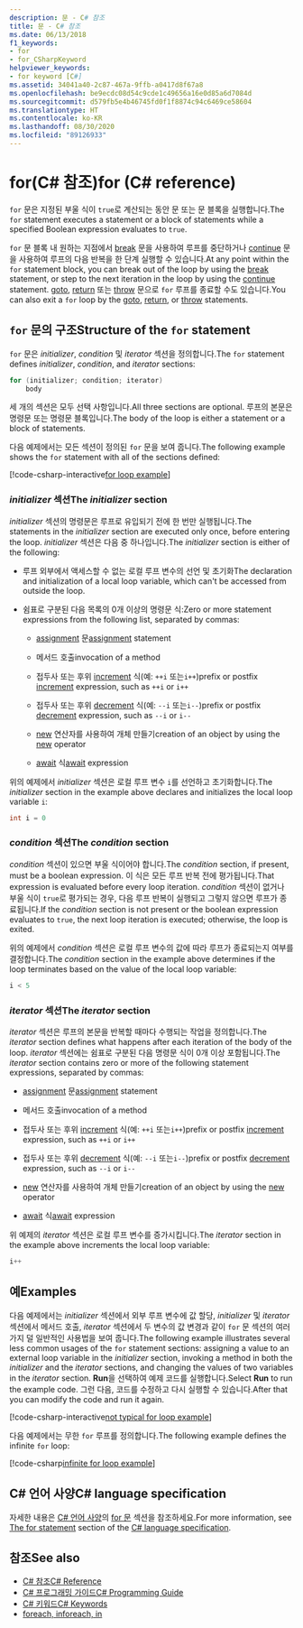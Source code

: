 ```yaml
---
description: 문 - C# 참조
title: 문 - C# 참조
ms.date: 06/13/2018
f1_keywords:
- for
- for_CSharpKeyword
helpviewer_keywords:
- for keyword [C#]
ms.assetid: 34041a40-2c87-467a-9ffb-a0417d8f67a8
ms.openlocfilehash: be9ecdc08d54c9cde1c49656a16e0d85a6d7084d
ms.sourcegitcommit: d579fb5e4b46745fd0f1f8874c94c6469ce58604
ms.translationtype: HT
ms.contentlocale: ko-KR
ms.lasthandoff: 08/30/2020
ms.locfileid: "89126933"
---
```

# <a name="for-c-reference"></a><span data-ttu-id="6bed7-103">for(C# 참조)</span><span class="sxs-lookup"><span data-stu-id="6bed7-103">for (C# reference)</span></span>

<span data-ttu-id="6bed7-104">`for` 문은 지정된 부울 식이 `true`로 계산되는 동안 문 또는 문 블록을 실행합니다.</span><span class="sxs-lookup"><span data-stu-id="6bed7-104">The `for` statement executes a statement or a block of statements while a specified Boolean expression evaluates to `true`.</span></span>

<span data-ttu-id="6bed7-105">`for` 문 블록 내 원하는 지점에서 [break](break.md) 문을 사용하여 루프를 중단하거나 [continue](continue.md) 문을 사용하여 루프의 다음 반복을 한 단계 실행할 수 있습니다.</span><span class="sxs-lookup"><span data-stu-id="6bed7-105">At any point within the `for` statement block, you can break out of the loop by using the [break](break.md) statement, or step to the next iteration in the loop by using the [continue](continue.md) statement.</span></span> <span data-ttu-id="6bed7-106">[goto](goto.md), [return](return.md) 또는 [throw](throw.md) 문으로 `for` 루프를 종료할 수도 있습니다.</span><span class="sxs-lookup"><span data-stu-id="6bed7-106">You can also exit a `for` loop by the [goto](goto.md), [return](return.md), or [throw](throw.md) statements.</span></span>

## <a name="structure-of-the-for-statement"></a><span data-ttu-id="6bed7-107">`for` 문의 구조</span><span class="sxs-lookup"><span data-stu-id="6bed7-107">Structure of the `for` statement</span></span>

<span data-ttu-id="6bed7-108">`for` 문은 *initializer*, *condition* 및 *iterator* 섹션을 정의합니다.</span><span class="sxs-lookup"><span data-stu-id="6bed7-108">The `for` statement defines *initializer*, *condition*, and *iterator* sections:</span></span>

```csharp
for (initializer; condition; iterator)
    body
```

<span data-ttu-id="6bed7-109">세 개의 섹션은 모두 선택 사항입니다.</span><span class="sxs-lookup"><span data-stu-id="6bed7-109">All three sections are optional.</span></span> <span data-ttu-id="6bed7-110">루프의 본문은 명령문 또는 명령문 블록입니다.</span><span class="sxs-lookup"><span data-stu-id="6bed7-110">The body of the loop is either a statement or a block of statements.</span></span>

<span data-ttu-id="6bed7-111">다음 예제에서는 모든 섹션이 정의된 `for` 문을 보여 줍니다.</span><span class="sxs-lookup"><span data-stu-id="6bed7-111">The following example shows the `for` statement with all of the sections defined:</span></span>

[!code-csharp-interactive[for loop example](snippets/IterationKeywordsExamples.cs#5)]

### <a name="the-initializer-section"></a><span data-ttu-id="6bed7-112">*initializer* 섹션</span><span class="sxs-lookup"><span data-stu-id="6bed7-112">The *initializer* section</span></span>

<span data-ttu-id="6bed7-113">*initializer* 섹션의 명령문은 루프로 유입되기 전에 한 번만 실행됩니다.</span><span class="sxs-lookup"><span data-stu-id="6bed7-113">The statements in the *initializer* section are executed only once, before entering the loop.</span></span> <span data-ttu-id="6bed7-114">*initializer* 섹션은 다음 중 하나입니다.</span><span class="sxs-lookup"><span data-stu-id="6bed7-114">The *initializer* section is either of the following:</span></span>

- <span data-ttu-id="6bed7-115">루프 외부에서 액세스할 수 없는 로컬 루프 변수의 선언 및 초기화</span><span class="sxs-lookup"><span data-stu-id="6bed7-115">The declaration and initialization of a local loop variable, which can't be accessed from outside the loop.</span></span>

- <span data-ttu-id="6bed7-116">쉼표로 구분된 다음 목록의 0개 이상의 명령문 식:</span><span class="sxs-lookup"><span data-stu-id="6bed7-116">Zero or more statement expressions from the following list, separated by commas:</span></span>

  - <span data-ttu-id="6bed7-117">[assignment](../operators/assignment-operator.md) 문</span><span class="sxs-lookup"><span data-stu-id="6bed7-117">[assignment](../operators/assignment-operator.md) statement</span></span>

  - <span data-ttu-id="6bed7-118">메서드 호출</span><span class="sxs-lookup"><span data-stu-id="6bed7-118">invocation of a method</span></span>

  - <span data-ttu-id="6bed7-119">접두사 또는 후위 [increment](../operators/arithmetic-operators.md#increment-operator-) 식(예: `++i` 또는`i++`)</span><span class="sxs-lookup"><span data-stu-id="6bed7-119">prefix or postfix [increment](../operators/arithmetic-operators.md#increment-operator-) expression, such as `++i` or `i++`</span></span>

  - <span data-ttu-id="6bed7-120">접두사 또는 후위 [decrement](../operators/arithmetic-operators.md#decrement-operator---) 식(예: `--i` 또는`i--`)</span><span class="sxs-lookup"><span data-stu-id="6bed7-120">prefix or postfix [decrement](../operators/arithmetic-operators.md#decrement-operator---) expression, such as `--i` or `i--`</span></span>

  - <span data-ttu-id="6bed7-121">[new](../operators/new-operator.md) 연산자를 사용하여 개체 만들기</span><span class="sxs-lookup"><span data-stu-id="6bed7-121">creation of an object by using the [new](../operators/new-operator.md) operator</span></span>

  - <span data-ttu-id="6bed7-122">[await](../operators/await.md) 식</span><span class="sxs-lookup"><span data-stu-id="6bed7-122">[await](../operators/await.md) expression</span></span>

<span data-ttu-id="6bed7-123">위의 예제에서 *initializer* 섹션은 로컬 루프 변수 `i`를 선언하고 초기화합니다.</span><span class="sxs-lookup"><span data-stu-id="6bed7-123">The *initializer* section in the example above declares and initializes the local loop variable `i`:</span></span>

```csharp
int i = 0
```

### <a name="the-condition-section"></a><span data-ttu-id="6bed7-124">*condition* 섹션</span><span class="sxs-lookup"><span data-stu-id="6bed7-124">The *condition* section</span></span>

<span data-ttu-id="6bed7-125">*condition* 섹션이 있으면 부울 식이어야 합니다.</span><span class="sxs-lookup"><span data-stu-id="6bed7-125">The *condition* section, if present, must be a boolean expression.</span></span> <span data-ttu-id="6bed7-126">이 식은 모든 루프 반복 전에 평가됩니다.</span><span class="sxs-lookup"><span data-stu-id="6bed7-126">That expression is evaluated before every loop iteration.</span></span> <span data-ttu-id="6bed7-127">*condition* 섹션이 없거나 부울 식이 `true`로 평가되는 경우, 다음 루프 반복이 실행되고 그렇지 않으면 루프가 종료됩니다.</span><span class="sxs-lookup"><span data-stu-id="6bed7-127">If the *condition* section is not present or the boolean expression evaluates to `true`, the next loop iteration is executed; otherwise, the loop is exited.</span></span>

<span data-ttu-id="6bed7-128">위의 예제에서 *condition* 섹션은 로컬 루프 변수의 값에 따라 루프가 종료되는지 여부를 결정합니다.</span><span class="sxs-lookup"><span data-stu-id="6bed7-128">The *condition* section in the example above determines if the loop terminates based on the value of the local loop variable:</span></span>

```csharp
i < 5
```

### <a name="the-iterator-section"></a><span data-ttu-id="6bed7-129">*iterator* 섹션</span><span class="sxs-lookup"><span data-stu-id="6bed7-129">The *iterator* section</span></span>

<span data-ttu-id="6bed7-130">*iterator* 섹션은 루프의 본문을 반복할 때마다 수행되는 작업을 정의합니다.</span><span class="sxs-lookup"><span data-stu-id="6bed7-130">The *iterator* section defines what happens after each iteration of the body of the loop.</span></span> <span data-ttu-id="6bed7-131">*iterator* 섹션에는 쉼표로 구분된 다음 명령문 식이 0개 이상 포함됩니다.</span><span class="sxs-lookup"><span data-stu-id="6bed7-131">The *iterator* section contains zero or more of the following statement expressions, separated by commas:</span></span>

- <span data-ttu-id="6bed7-132">[assignment](../operators/assignment-operator.md) 문</span><span class="sxs-lookup"><span data-stu-id="6bed7-132">[assignment](../operators/assignment-operator.md) statement</span></span>

- <span data-ttu-id="6bed7-133">메서드 호출</span><span class="sxs-lookup"><span data-stu-id="6bed7-133">invocation of a method</span></span>

- <span data-ttu-id="6bed7-134">접두사 또는 후위 [increment](../operators/arithmetic-operators.md#increment-operator-) 식(예: `++i` 또는`i++`)</span><span class="sxs-lookup"><span data-stu-id="6bed7-134">prefix or postfix [increment](../operators/arithmetic-operators.md#increment-operator-) expression, such as `++i` or `i++`</span></span>

- <span data-ttu-id="6bed7-135">접두사 또는 후위 [decrement](../operators/arithmetic-operators.md#decrement-operator---) 식(예: `--i` 또는`i--`)</span><span class="sxs-lookup"><span data-stu-id="6bed7-135">prefix or postfix [decrement](../operators/arithmetic-operators.md#decrement-operator---) expression, such as `--i` or `i--`</span></span>

- <span data-ttu-id="6bed7-136">[new](../operators/new-operator.md) 연산자를 사용하여 개체 만들기</span><span class="sxs-lookup"><span data-stu-id="6bed7-136">creation of an object by using the [new](../operators/new-operator.md) operator</span></span>

- <span data-ttu-id="6bed7-137">[await](../operators/await.md) 식</span><span class="sxs-lookup"><span data-stu-id="6bed7-137">[await](../operators/await.md) expression</span></span>

<span data-ttu-id="6bed7-138">위 예제의 *iterator* 섹션은 로컬 루프 변수를 증가시킵니다.</span><span class="sxs-lookup"><span data-stu-id="6bed7-138">The *iterator* section in the example above increments the local loop variable:</span></span>

```csharp
i++
```

## <a name="examples"></a><span data-ttu-id="6bed7-139">예</span><span class="sxs-lookup"><span data-stu-id="6bed7-139">Examples</span></span>

<span data-ttu-id="6bed7-140">다음 예제에서는 *initializer* 섹션에서 외부 루프 변수에 값 할당, *initializer* 및 *iterator* 섹션에서 메서드 호출, *iterator* 섹션에서 두 변수의 값 변경과 같이 `for` 문 섹션의 여러 가지 덜 일반적인 사용법을 보여 줍니다.</span><span class="sxs-lookup"><span data-stu-id="6bed7-140">The following example illustrates several less common usages of the `for` statement sections: assigning a value to an external loop variable in the *initializer* section, invoking a method in both the *initializer* and the *iterator* sections, and changing the values of two variables in the *iterator* section.</span></span> <span data-ttu-id="6bed7-141">**Run**을 선택하여 예제 코드를 실행합니다.</span><span class="sxs-lookup"><span data-stu-id="6bed7-141">Select **Run** to run the example code.</span></span> <span data-ttu-id="6bed7-142">그런 다음, 코드를 수정하고 다시 실행할 수 있습니다.</span><span class="sxs-lookup"><span data-stu-id="6bed7-142">After that you can modify the code and run it again.</span></span>

[!code-csharp-interactive[not typical for loop example](snippets/IterationKeywordsExamples.cs#6)]

<span data-ttu-id="6bed7-143">다음 예제에서는 무한 `for` 루프를 정의합니다.</span><span class="sxs-lookup"><span data-stu-id="6bed7-143">The following example defines the infinite `for` loop:</span></span>

[!code-csharp[infinite for loop example](snippets/IterationKeywordsExamples.cs#7)]

## <a name="c-language-specification"></a><span data-ttu-id="6bed7-144">C# 언어 사양</span><span class="sxs-lookup"><span data-stu-id="6bed7-144">C# language specification</span></span>

<span data-ttu-id="6bed7-145">자세한 내용은 [C# 언어 사양](/dotnet/csharp/language-reference/language-specification/introduction)의 [for 문](~/_csharplang/spec/statements.md#the-for-statement) 섹션을 참조하세요.</span><span class="sxs-lookup"><span data-stu-id="6bed7-145">For more information, see [The for statement](~/_csharplang/spec/statements.md#the-for-statement) section of the [C# language specification](/dotnet/csharp/language-reference/language-specification/introduction).</span></span>

## <a name="see-also"></a><span data-ttu-id="6bed7-146">참조</span><span class="sxs-lookup"><span data-stu-id="6bed7-146">See also</span></span>

- [<span data-ttu-id="6bed7-147">C# 참조</span><span class="sxs-lookup"><span data-stu-id="6bed7-147">C# Reference</span></span>](../index.md)
- [<span data-ttu-id="6bed7-148">C# 프로그래밍 가이드</span><span class="sxs-lookup"><span data-stu-id="6bed7-148">C# Programming Guide</span></span>](../../programming-guide/index.md)
- [<span data-ttu-id="6bed7-149">C# 키워드</span><span class="sxs-lookup"><span data-stu-id="6bed7-149">C# Keywords</span></span>](index.md)
- [<span data-ttu-id="6bed7-150">foreach, in</span><span class="sxs-lookup"><span data-stu-id="6bed7-150">foreach, in</span></span>](foreach-in.md)
